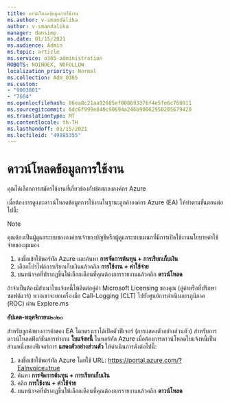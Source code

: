 ```yaml
---
title: ดาวน์โหลดข้อมูลการใช้งาน
ms.author: v-smandalika
author: v-smandalika
manager: dansimp
ms.date: 01/15/2021
ms.audience: Admin
ms.topic: article
ms.service: o365-administration
ROBOTS: NOINDEX, NOFOLLOW
localization_priority: Normal
ms.collection: Adm_O365
ms.custom:
- "9003801"
- "7604"
ms.openlocfilehash: 86ea8c21aa92685ef008693376f4e5fe6c768011
ms.sourcegitcommit: 6dc6f999e840c90694a246b90062950205679420
ms.translationtype: MT
ms.contentlocale: th-TH
ms.lasthandoff: 01/15/2021
ms.locfileid: "49885355"
---
```

# <a name="download-usage-data"></a>ดาวน์โหลดข้อมูลการใช้งาน

คุณได้เลือกการสมัครใช้งานที่เกี่ยวข้องกับข้อตกลงองค์กร Azure

เมื่อต้องการดูและดาวน์โหลดข้อมูลการใช้งานในฐานะลูกค้าองค์กร Azure (EA) ให้ทำตามขั้นตอนต่อไปนี้:

> [!NOTE]
> คุณต้องเป็นผู้ดูแลระบบขององค์กรเจ้าของบัญชีหรือผู้ดูแลระบบแผนกที่มีการเปิดใช้งานนโยบายค่าใช้จ่ายของมุมมอง 

1. ลงชื่อเข้าใช้พอร์ทัล Azure และค้นหา **การจัดการต้นทุน + การเรียกเก็บเงิน**
2. เลือกโปรไฟล์การเรียกเก็บเงินแล้วคลิก **การใช้งาน + ค่าใช้จ่าย**
3. บนหน้าจอที่ปรากฏขึ้นให้เลือกเดือนที่คุณต้องการรายงานแล้วคลิก **ดาวน์โหลด**

ถ้าจำเป็นต้องมีสำเนาใบแจ้งหนี้ให้ติดต่อคู่ค้า Microsoft Licensing ของคุณ (คู่ค้าหรือที่ปรึกษาซอฟต์แวร์) พวกเขาจะยกเครื่องมือ Call-Logging (CLT) ไปยังศูนย์การดำเนินการภูมิภาค (ROC) ผ่าน Explore.ms

**อัปเดต-พฤศจิกายน๒๐๒๐**

สำหรับลูกค้าทางการค้าของ EA โดยตรงเราได้เปิดตัวฟีเจอร์ (การแสดงตัวอย่างส่วนตัว) สำหรับการดาวน์โหลดฟังก์ชันการทำงาน **ใบแจ้งหนี้** ในพอร์ทัล Azure เมื่อต้องการดาวน์โหลดใบแจ้งหนี้เป็นส่วนหนึ่งของฟีเจอร์การ **แสดงตัวอย่างส่วนตัว** ให้ดำเนินการดังต่อไปนี้:

1. ลงชื่อเข้าใช้พอร์ทัล Azure โดยใช้ URL: https://portal.azure.com/?EaInvoice=true 
2. ค้นหา **การจัดการต้นทุน + การเรียกเก็บเงิน** 
3. คลิก **การใช้งาน + ค่าใช้จ่าย** 
4. บนหน้าจอที่ปรากฏขึ้นให้เลือกเดือนที่คุณต้องการรายงานแล้วคลิก **ดาวน์โหลด**